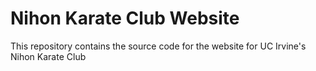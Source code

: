 # Nihon Karate Club Website
This repository contains the source code for the website for UC Irvine's Nihon Karate Club
